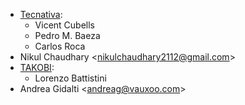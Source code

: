 - [Tecnativa](https://www.tecnativa.com/):
  - Vicent Cubells
  - Pedro M. Baeza
  - Carlos Roca
- Nikul Chaudhary \<<nikulchaudhary2112@gmail.com>\>
- [TAKOBI](https://takobi.online/):
  - Lorenzo Battistini
- Andrea Gidalti \<<andreag@vauxoo.com>\>
